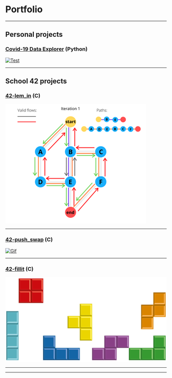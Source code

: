 # Portfolio

---

## Personal projects 

### [Covid-19 Data Explorer](/project1) (Python)  

<a href="/project1">
   <img alt="Test" src="https://media.giphy.com/media/JSpM4vjH4h88MrLms3/giphy.gif?raw=true">
</a>  

---

## School 42 projects

### [42-lem_in](/project2) (C)  

<a href="/project2">
   <img alt="flows" src="images/flows.png?raw=true">
</a>  

---
### [42-push_swap](/project3) (C)  

<a href="/project3">
   <img alt="Gif" src="https://media.giphy.com/media/Z9KQXYnxTpWIMArgTP/giphy.gif?raw=true">
</a>  

---

### [42-fillit](/project4) (C)  

<a href="/project4">
   <img alt="Cubes" src="images/cubes.png?raw=true">
</a>  

---



---
